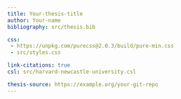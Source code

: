 ```yaml
---
title: Your-thesis-title
author: Your-name
bibliography: src/thesis.bib

css:
 - https://unpkg.com/purecss@2.0.3/build/pure-min.css
 - src/styles.css

link-citations: true
csl: src/harvard-newcastle-university.csl

thesis-source: https://example.org/your-git-repo
---
```

